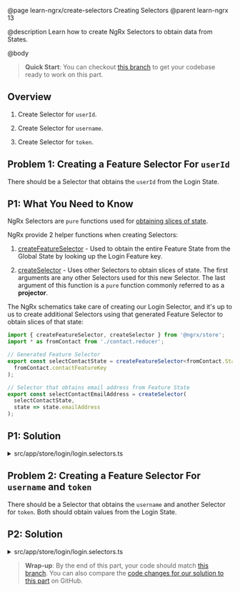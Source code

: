 @page learn-ngrx/create-selectors Creating Selectors
@parent learn-ngrx 13

@description Learn how to create NgRx Selectors to obtain data from States.

@body

> **Quick Start**: You can checkout [this branch](https://github.com/bitovi/angular-ngrx-chat/tree/test-reducer) to get your codebase ready to work on this part.


## Overview

1. Create Selector for `userId`.

1. Create Selector for `username`.

1. Create Selector for `token`.


## Problem 1: Creating a Feature Selector For `userId`

There should be a Selector that obtains the `userId` from the Login State.


## P1: What You Need to Know

NgRx Selectors are `pure` functions used for [obtaining slices of state](https://ngrx.io/guide/store/selectors#using-a-selector-for-one-piece-of-state).

NgRx provide 2 helper functions when creating Selectors:

1. [createFeatureSelector](https://ngrx.io/api/store/createFeatureSelector) - Used to obtain the entire Feature State from the Global State by looking up the Login Feature key.

2. [createSelector](https://ngrx.io/api/store/createSelector) - Uses other Selectors to obtain slices of state. The first arguments are any other Selectors used for this new Selector. The last argument of this function is a `pure` function commonly referred to as a **projector**.

The NgRx schematics take care of creating our Login Selector, and it's up to us to create additional Selectors using that generated Feature Selector to obtain slices of that state:

```ts
import { createFeatureSelector, createSelector } from '@ngrx/store';
import * as fromContact from './contact.reducer';

// Generated Feature Selector
export const selectContactState = createFeatureSelector<fromContact.State>(
  fromContact.contactFeatureKey
);

// Selector that obtains email address from Feature State
export const selectContactEmailAddress = createSelector(
  selectContactState,
  state => state.emailAddress
);
```


## P1: Solution

<details>
<summary>src/app/store/login/login.selectors.ts</summary>

@diff ../12-test-reducer/login.selectors.ts ./login.selectors-user-id.ts only

</details>


## Problem 2: Creating a Feature Selector For `username` and `token`

There should be a Selector that obtains the `username` and another Selector for `token`. Both should obtain values from the Login State.


## P2: Solution

<details>
<summary>src/app/store/login/login.selectors.ts</summary>

@diff ./login.selectors-user-id.ts ./login.selectors.ts only

</details>


> **Wrap-up**: By the end of this part, your code should match [this branch](https://github.com/bitovi/angular-ngrx-chat/tree/create-selectors). You can also compare the [code changes for our solution to this part](https://github.com/bitovi/angular-ngrx-chat/compare/test-reducer...create-selectors) on GitHub.

